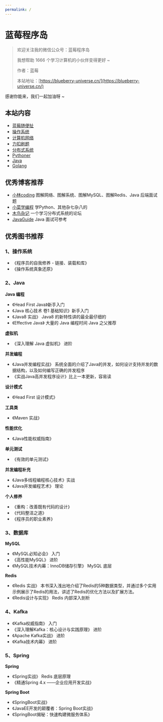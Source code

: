 ```yaml
---
permalink: /
---
```


# 蓝莓程序岛

> 欢迎关注我的微信公众号：蓝莓程序岛 
>
> 我想帮助 1666 个学习计算机的小伙伴变得更好 ~
>
> 作者：蓝莓
>
> 本站地址：[https://blueberry-universe.cn/](https://blueberry-universe.cn/)

感谢你能来，我们一起加油呀 ~

## 本站内容

- [蓝莓随便扯](/蓝莓随便扯/README.md)
- [操作系统](/操作系统/README.md)
- [计算机网络](/计算机网络/README.md)
- [力扣刷题](/力扣刷题/README.md)
- [分布式系统](/分布式系统/README.md)
- [Pythoner](/Pythoner/README.md)
- [Java](/Java/README.md)
- [Golang](/Golang/README.md)

## 优秀博客推荐

- [小林coding](https://xiaolincoding.com/) 图解网络、图解系统、图解MySQL、图解Redis、Java 后端面试题
- [小菜学编程](https://fasionchan.com/) 学Python、其他杂七杂八的
- [木鸟杂记](https://distsys.cn) 一个学习分布式系统的论坛
- [JavaGuide](https://javaguide.cn/) Java 面试可参考



## 优秀图书推荐

### 1、操作系统

- 《程序员的自我修养 - 链接、装载和库》
- 《操作系统真象还原》



### 2、Java

**Java 编程**

- 《Head First Java》新手入门
- 《Java 核心技术 卷1 基础知识》新手入门
- 《Java8 实战》 Java8 的新特性讲的最全最仔细的
- 《Effective Java》 大量的 Java 编程时间 Java 之父推荐



**虚拟机**

- 《深入理解 Java 虚拟机》 进阶



**并发编程**

- 《Java并发编程实战》 系统全面的介绍了Java的并发，如何设计支持并发的数据结构，以及如何编写正确的并发程序
- 《实战Java高并发程序设计》比上一本更新，容易读



**设计模式**

- 《Head First 设计模式》



**工具类**

- 《Maven 实战》



**性能优化**

- 《Java性能权威指南》



**单元测试**

- 《有效的单元测试》



**并发编程补充**


- 《Java多线程编程核心技术》实战
- 《Java并发编程艺术》 理论



**个人修养**

- 《重构：改善既有代码的设计》
- 《代码整洁之道》
- 《程序员的职业素养》



### 3、数据库

**MySQL**

- 《MySQL必知必会》 入门
- 《高性能MySQL》 进阶
- 《MySQL技术内幕：InnoDB储存引擎》 MySQL 底层



**Redis**

- 《Redis 实战》 本书深入浅出地介绍了Redis的5种数据类型，并通过多个实用示例展示了Redis的用法，讲述了Redis的优化方法以及扩展方法。
- 《Redis设计与实现》 Redis 内部深入剖析




### 4、Kafka

- 《Kafka权威指南》 入门
- 《深入理解Kafka：核心设计与实践原理》 进阶
- 《Apache Kafka实战》 进阶
- 《Kafka技术内幕》 进阶



### 5、Spring

**Spring**

- 《Spring实战》 Redis 底层原理
- 《精通Spring 4.x ――企业应用开发实战》



**Spring Boot**

- 《SpringBoot实战》
- 《JavaEE开发的颠覆者：Spring Boot实战》
- 《SpringBoot揭秘：快速构建微服务体系》
